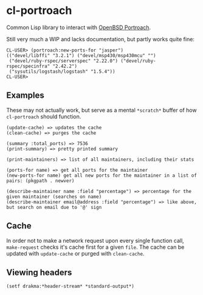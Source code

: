 # cl-portroach

Common Lisp library to interact with [OpenBSD Portroach](http://portroach.openbsd.org/).

Still very much a WIP and lacks documentation, but partly works quite fine:

    CL-USER> (portroach:new-ports-for "jasper")
    (("devel/libffi" "3.2.1") ("devel/msp430/msp430mcu" "")
     ("devel/ruby-rspec/serverspec" "2.22.0") ("devel/ruby-rspec/specinfra" "2.42.2")
     ("sysutils/logstash/logstash" "1.5.4"))
    CL-USER>

## Examples

These may not actually work, but serve as a mental `*scratch*` buffer
of how `cl-portroach` should function.

	(update-cache) => updates the cache
	(clean-cache) => purges the cache

	(summary :total_ports) => 7536
	(print-summary) => pretty printed summary

	(print-maintainers) => list of all maintainers, including their stats

	(ports-for name) => get all ports for the maintainer
	(new-ports-for name) get all new ports for the maintainer in a list of pairs: (pkgpath . newver)

	(describe-maintainer name :field "percentage") => percentage for the given maintainer (searches on name)
	(describe-maintainer email@address :field "percentage") => like above, but search on email due to '@' sign

## Cache

In order not to make a network request upon every single function
call, `make-request` checks it's cache first for a given `file`.
The cache can be updated with `update-cache` or purged with `clean-cache`.

## Viewing headers

	(setf drakma:*header-stream* *standard-output*)
